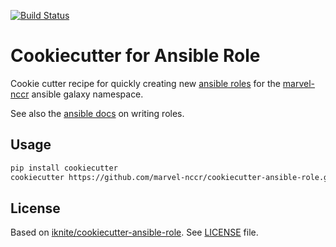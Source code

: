 [![Build Status](https://travis-ci.org/marvel-nccr/cookiecutter-ansible-role.svg?branch=master)](https://travis-ci.org/marvel-nccr/cookiecutter-ansible-role)

# Cookiecutter for Ansible Role

Cookie cutter recipe for quickly creating new [ansible
roles](http://docs.ansible.com/playbooks_roles.html#roles)
for the [marvel-nccr](https://galaxy.ansible.com/marvel-nccr) ansible galaxy namespace.

See also the [ansible docs](https://docs.ansible.com/ansible-container/roles/writing.html#writing-roles) on writing roles.

## Usage

```bash
pip install cookiecutter
cookiecutter https://github.com/marvel-nccr/cookiecutter-ansible-role.git
```

## License

Based on [iknite/cookiecutter-ansible-role](https://github.com/iknite/cookiecutter-ansible-role).
See [LICENSE](LICENSE) file.
